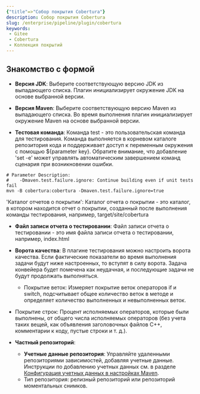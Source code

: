 ```yaml
---
{"title"=>"Собор покрытия Cobertura"}
description: Собор покрытия Cobertura
slug: /enterprise/pipeline/plugin/cobertura
keywords:
 - Gitee
 - Cobertura
 - Коллекция покрытий
---
```


## Знакомство с формой

- **Версия JDK**: Выберите соответствующую версию JDK из выпадающего списка. Плагин инициализирует окружение JDK на основе выбранной версии.

- **Версия Maven**: Выберите соответствующую версию Maven из выпадающего списка. Во время выполнения плагин инициализирует окружение Maven на основе выбранной версии.

- **Тестовая команда**: Команда test - это пользовательская команда для тестирования. Команда выполняется в корневом каталоге репозитория кода и поддерживает доступ к переменным окружения с помощью ${parameter key}. Обратите внимание, что добавление 'set -e' может управлять автоматическим завершением команд сценария при возникновении ошибки.

```shell
# Parameter Description:
#    -Dmaven.test.failure.ignore: Continue building even if unit tests fail
mvn -B cobertura:cobertura -Dmaven.test.failure.ignore=true
```

'Каталог отчетов о покрытии': Каталог отчета о покрытии - это каталог, в котором находится отчет о покрытии, созданный после выполнения команды тестирования, например, target/site/cobertura

- **Файл записи отчета о тестировании**: Файл записи отчета о тестировании - это имя файла записи отчета о тестировании, например, index.html

- **Ворота качества**: В плагине тестирования можно настроить ворота качества. Если фактические показатели во время выполнения задачи будут ниже настроенных, то вступят в силу ворота. Задача конвейера будет помечена как неудачная, и последующие задачи не будут продолжать выполняться.
  - Покрытие веток: Измеряет покрытие веток операторов if и switch, подсчитывает общее количество веток в методе и определяет количество выполненных и невыполненных веток.
- Покрытие строк: Процент исполняемых операторов, которые были выполнены, от общего числа исполняемых операторов (без учета таких вещей, как объявления заголовочных файлов C++, комментарии к коду, пустые строки и т. д.).

- **Частный репозиторий**:
    - **Учетные данные репозитория**: Управляйте удаленными репозиториями зависимостей, добавляя учетные данные. Инструкции по добавлению учетных данных см. в разделе [Конфигурация учетных данных в настройках Maven](/).
    - Тип репозитория: релизный репозиторий или репозиторий моментальных снимков.